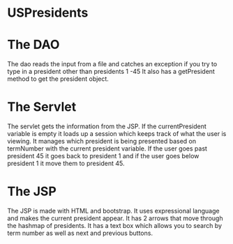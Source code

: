 # USPresidents


# The DAO

The dao reads the input from a file and catches an exception if you try to type in a president other than presidents 1 -45
It also has a getPresident method to get the president object.

# The Servlet

The servlet gets the information from the JSP. If the currentPresident variable is empty it loads up a session which keeps track of what the user is viewing. It manages which president is being presented based on termNumber with the current president variable. If the user goes past president 45 it goes back to president 1 and if the user goes below president 1 it move them to president 45.

# The JSP
The JSP is made with HTML and bootstrap. It uses expressional language and makes the current president appear. It has 2 arrows that move through the hashmap of presidents. It has a text box which allows you to search by term number as well as next and previous buttons.

